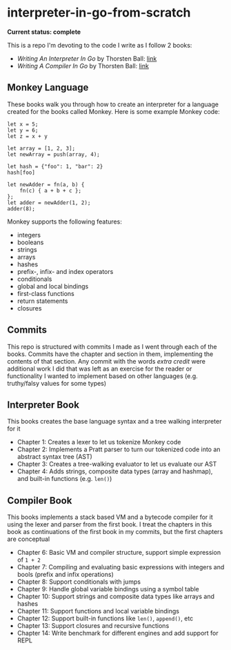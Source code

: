 # interpreter-in-go-from-scratch
**Current status: complete**

This is a repo I'm devoting to the code I write as I follow 2 books:
- *Writing An Interpreter In Go* by Thorsten Ball: [link](https://interpreterbook.com/)
- *Writing A Compiler In Go* by Thorsten Ball: [link](https://compilerbook.com/)

## Monkey Language
These books walk you through how to create an interpreter for a language created for the books called Monkey. Here is some example Monkey code:
```
let x = 5;
let y = 6;
let z = x + y

let array = [1, 2, 3];
let newArray = push(array, 4);

let hash = {"foo": 1, "bar": 2}
hash[foo]

let newAdder = fn(a, b) {
    fn(c) { a + b + c };
};
let adder = newAdder(1, 2);
adder(8);
```
Monkey supports the following features:
- integers
- booleans
- strings
- arrays
 - hashes
- prefix-, infix- and index operators
- conditionals
- global and local bindings
- first-class functions
- return statements
- closures

## Commits
This repo is structured with commits I made as I went through each of the books. Commits have the chapter and section in them, implementing the contents of that section. Any commit with the words _extra credit_ were additional work I did that was left as an exercise for the reader or functionality I wanted to implement based on other languages (e.g. truthy/falsy values for some types)

## Interpreter Book
This books creates the base language syntax and a tree walking interpreter for it
- Chapter 1: Creates a lexer to let us tokenize Monkey code
- Chapter 2: Implements a Pratt parser to turn our tokenized code into an abstract syntax tree (AST)
- Chapter 3: Creates a tree-walking evaluator to let us evaluate our AST
- Chapter 4: Adds strings, composite data types (array and hashmap), and built-in functions (e.g. `len()`)

## Compiler Book
This books implements a stack based VM and a bytecode compiler for it using the lexer and parser from the first book. I treat the chapters in this book as continuations of the first book in my commits, but the first chapters are conceptual
- Chapter 6: Basic VM and compiler structure, support simple expression of `1 + 2`
- Chapter 7: Compiling and evaluating basic expressions with integers and bools (prefix and infix operations)
- Chapter 8: Support conditionals with jumps
- Chapter 9: Handle global variable bindings using a symbol table
- Chapter 10: Support strings and composite data types like arrays and hashes
- Chapter 11: Support functions and local variable bindings
- Chapter 12: Support built-in functions like `len()`, `append()`, etc
- Chapter 13: Support closures and recursive functions
- Chapter 14: Write benchmark for different engines and add support for REPL

